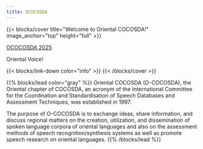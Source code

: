 ```yaml
---
title: OCOCOSDA
---
```


{{< blocks/cover title="Welcome to Oriental COCOSDA!" image_anchor="top" height="full" >}}
<!-- <a class="btn btn-lg btn-primary me-3 mb-4" href="/docs/">
  Learn More <i class="fas fa-arrow-alt-circle-right ms-2"></i>
</a> -->
<a class="btn btn-lg btn-secondary me-3 mb-4" href="https://ococosda2025.id/">
  OCOCOSDA 2025 <i class="fas fa-arrow-alt-circle-right ms-2 "></i>
</a>
<p class="lead mt-5">Oriental Voice!</p>
{{< blocks/link-down color="info" >}}
{{< /blocks/cover >}}


{{% blocks/lead color="gray" %}}
Oriental COCOSDA (O-COCOSDA), the Oriental chapter of COCOSDA, an acronym of the International Committee for the Coordination and Standardisation of Speech Databases and Assessment Techniques, was established in 1997.

The purpose of O-COCOSDA is to exchange ideas, share information, and discuss regional matters on the creation, utilization, and dissemination of spoken language corpora of oriental languages and also on the assessment methods of speech recognition/synthesis systems as well as promote speech research on oriental languages.
{{% /blocks/lead %}}

<!-- 
{{% blocks/section color="dark" type="row" %}}
{{% blocks/feature icon="fa-lightbulb" title="New chair metrics!" %}}
The Goldydocs UI now shows chair size metrics by default.

Please follow this space for updates!
{{% /blocks/feature %}}


{{% blocks/feature icon="fab fa-github" title="Contributions welcome!" url="https://github.com/google/docsy-example" %}}
We do a [Pull Request](https://github.com/google/docsy-example/pulls) contributions workflow on **GitHub**. New users are always welcome!
{{% /blocks/feature %}}


{{% blocks/feature icon="fab fa-twitter" title="Follow us on Twitter!" url="https://twitter.com/docsydocs" %}}
For announcement of latest features etc.
{{% /blocks/feature %}}


{{% /blocks/section %}} -->


<!-- {{% blocks/section %}}
This is the second section
{.h1 .text-center}
{{% /blocks/section %}} -->


<!-- {{% blocks/section type="row" %}}

{{% blocks/feature icon="fab fa-app-store-ios" title="Download **from AppStore**" %}}
Get the Goldydocs app!
{{% /blocks/feature %}}

{{% blocks/feature icon="fab fa-github" title="Contributions welcome!"
    url="https://github.com/google/docsy-example" %}}
We do a [Pull Request](https://github.com/google/docsy-example/pulls)
contributions workflow on **GitHub**. New users are always welcome!
{{% /blocks/feature %}}

{{% blocks/feature icon="fab fa-twitter" title="Follow us on Twitter!"
    url="https://twitter.com/GoHugoIO" %}}
For announcement of latest features etc.
{{% /blocks/feature %}}

{{% /blocks/section %}} -->


<!-- {{% blocks/section %}}
This is the another section
{.h1 .text-center}
{{% /blocks/section %}} -->
